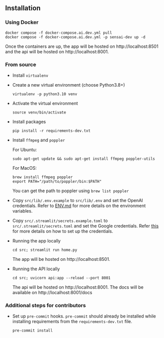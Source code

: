 ## Installation

### Using Docker

```
docker compose -f docker-compose.ai.dev.yml pull
docker compose -f docker-compose.ai.dev.yml -p sensai-dev up -d
```

Once the containers are up, the app will be hosted on http://localhost:8501 and the api will be hosted on http://localhost:8001.

### From source
- Install `virtualenv`
- Create a new virtual environment (choose Python3.8+)
  ```
  virtualenv -p python3.10 venv
  ```
- Activate the virtual environment
  ```
  source venv/bin/activate
  ```
- Install packages
  ```
  pip install -r requirements-dev.txt
  ```
- Install `ffmpeg` and `poppler`

  For Ubuntu:
  ```
  sudo apt-get update && sudo apt-get install ffmpeg poppler-utils
  ```
  For MacOS:
  ```
  brew install ffmpeg poppler
  export PATH="/path/to/poppler/bin:$PATH"
  ```
  You can get the path to poppler using `brew list poppler`
- Copy `src/lib/.env.example` to `src/lib/.env` and set the OpenAI credentials. Refer to [ENV.md](./ENV.md) for more details on the environment variables.
- Copy `src/.streamlit/secrets.example.toml` to `src/.streamlit/secrets.toml` and set the Google credentials. Refer [this](https://github.com/kajarenc/stauthlib/tree/main) for more details on how to set up the credentials.
- Running the app locally
    ```
    cd src; streamlit run home.py
    ```

    The app will be hosted on http://localhost:8501.
- Running the API locally
    ```
    cd src; uvicorn api:app --reload --port 8001
    ```

    The api will be hosted on http://localhost:8001.
    The docs will be available on http://localhost:8001/docs


### Additional steps for contributors
- Set up `pre-commit` hooks. `pre-commit` should already be installed while installing requirements from the `requirements-dev.txt` file.
  ```
  pre-commit install
  ```
